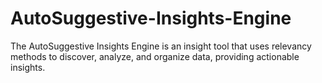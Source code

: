# AutoSuggestive-Insights-Engine
The AutoSuggestive Insights Engine is an insight tool that uses relevancy methods to discover, analyze, and organize data, providing actionable insights.
